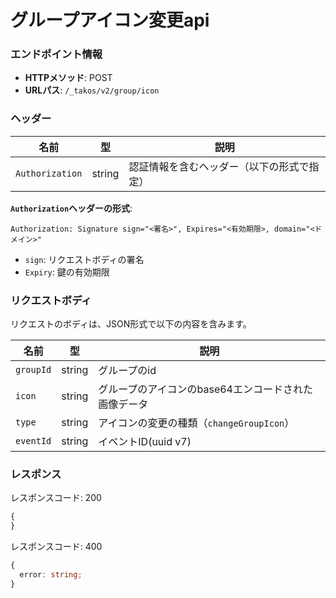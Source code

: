 # グループアイコン変更api

### エンドポイント情報

- **HTTPメソッド**: POST
- **URLパス**: `/_takos/v2/group/icon`

### ヘッダー

| 名前            | 型     | 説明                                       |
| --------------- | ------ | ------------------------------------------ |
| `Authorization` | string | 認証情報を含むヘッダー（以下の形式で指定） |

**`Authorization`ヘッダーの形式**:

```
Authorization: Signature sign="<署名>", Expires="<有効期限>, domain="<ドメイン>"
```

- `sign`: リクエストボディの署名
- `Expiry`: 鍵の有効期限

### リクエストボディ

リクエストのボディは、JSON形式で以下の内容を含みます。

| 名前      | 型     | 説明                                                 |
| --------- | ------ | ---------------------------------------------------- |
| `groupId` | string | グループのid                                         |
| `icon`    | string | グループのアイコンのbase64エンコードされた画像データ |
| `type`    | string | アイコンの変更の種類（`changeGroupIcon`）            |
| `eventId`   | string | イベントID(uuid v7)                     |

### レスポンス

レスポンスコード: 200

```ts
{
}
```

レスポンスコード: 400

```ts
{
  error: string;
}
```
